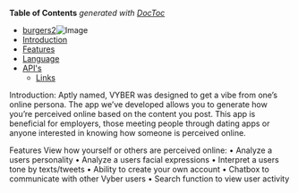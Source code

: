 <!-- START doctoc generated TOC please keep comment here to allow auto update -->
<!-- DON'T EDIT THIS SECTION, INSTEAD RE-RUN doctoc TO UPDATE -->
**Table of Contents**  *generated with [DocToc](https://github.com/thlorenz/doctoc)*

- [burgers2](#burgers2)![Image](https://media.giphy.com/media/qE8EuaecyLH6U/giphy.gif)
- [Introduction](#Introduction)
- [Features](#Features)
- [Language](#Language)
- [API's](#API's)
  - [Links](#links)


Introduction:
 Aptly named, VYBER was designed to get a vibe from one’s online persona. The app we’ve developed allows you to generate how you’re perceived online based on the content you post. This app is beneficial for employers, those meeting people through dating apps or anyone interested in knowing how someone is perceived online.

Features
View how yourself or others are perceived online:
•	Analyze a users personality 
•	Analyze a users facial expressions
•	Interpret a users tone by texts/tweets
•	Ability to create your own account
•	Chatbox to communicate with other Vyber users
•	Search function to view user activity 

<!-- END doctoc generated TOC please keep comment here to allow auto update -->

<!-- # burgers2
Heading
=======

## Sub-heading

Paragraphs are separated
by a blank line.

Two spaces at the end of a line  
produces a line break.

Text attributes _italic_, 
**bold**, `monospace`.

Horizontal rule:

---

Bullet list:

  * apples
  * oranges
  * pears

Numbered list:

  1. wash
  2. rinse
  3. repeat

A [link](http://example.com).

![Image](https://media.giphy.com/media/qE8EuaecyLH6U/giphy.gif)

> Markdown uses email-style > characters for blockquoting.

Inline <abbr title="Hypertext Markup Language">HTML</abbr> is supported. -->
